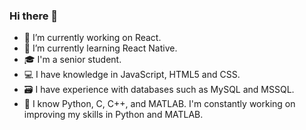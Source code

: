### Hi there 👋

- 🔭 I’m currently working on React.
- 🌱 I’m currently learning React Native.
- 🎓 I'm a senior student.
- 💻 I have knowledge in JavaScript, HTML5 and CSS.
- 🗃️ I have experience with databases such as MySQL and MSSQL.
- 🐍 I know Python, C, C++, and MATLAB. I'm constantly working on improving my skills in Python and MATLAB.
